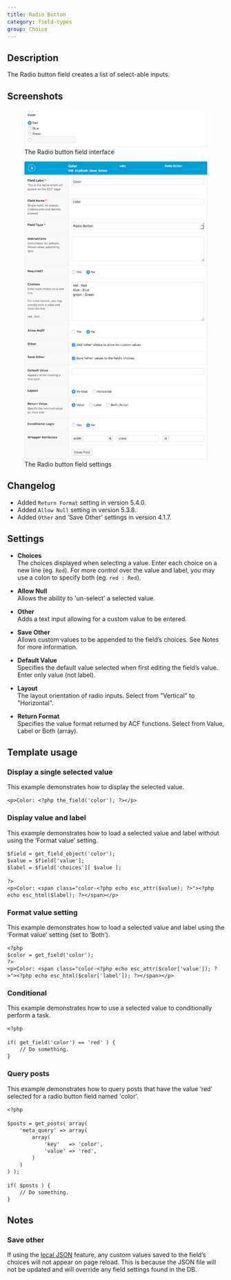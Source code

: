 ```yaml
---
title: Radio Button
category: field-types
group: Choice
---
```


## Description
The Radio button field creates a list of select-able inputs.

## Screenshots
<div class="gallery">
	<figure>
		<a href="https://raw.githubusercontent.com/AdvancedCustomFields/docs/master/assets/acf-radio-button-field-interface.png">
			<img src="https://raw.githubusercontent.com/AdvancedCustomFields/docs/master/assets/acf-radio-button-field-interface.png" alt="Radio button field that allows you to select option(s)" />
		</a>
		<figcaption>The Radio button field interface</figcaption>
	</figure>
	<figure>
		<a href="https://raw.githubusercontent.com/AdvancedCustomFields/docs/master/assets/acf-radio-button-field-settings.png.png">
			<img src="https://raw.githubusercontent.com/AdvancedCustomFields/docs/master/assets/acf-radio-button-field-settings.png" alt="List of settings shown when creating a Radio button field" />
		</a>
		<figcaption>The Radio button field settings</figcaption>
	</figure>
</div>

## Changelog
- Added `Return Format` setting in version 5.4.0.
- Added `Allow Null` setting in version 5.3.8.
- Added `Other` and 'Save Other' settings in version 4.1.7.

## Settings
- **Choices**  
  The choices displayed when selecting a value. Enter each choice on a new line (eg. `Red`). For more control over the value and label, you may use a colon to specify both (eg. `red : Red`).
  
- **Allow Null**  
  Allows the ability to 'un-select' a selected value.
  
- **Other**  
  Adds a text input allowing for a custom value to be entered.
  
- **Save Other**  
  Allows custom values to be appended to the field’s choices. See Notes for more information.
  
- **Default Value**  
  Specifies the default value selected when first editing the field’s value. Enter only value (not label).
  
- **Layout**  
  The layout orientation of radio inputs. Select from "Vertical" to "Horizontal".
  
- **Return Format**  
  Specifies the value format returned by ACF functions. Select from Value, Label or Both (array).

## Template usage

### Display a single selected value
This example demonstrates how to display the selected value.

```
<p>Color: <?php the_field('color'); ?></p>
```

### Display value and label
This example demonstrates how to load a selected value and label without using the ‘Format value’ setting.

```<?php
$field = get_field_object('color');
$value = $field['value'];
$label = $field['choices'][ $value ];

?>
<p>Color: <span class="color-<?php echo esc_attr($value); ?>"><?php echo esc_html($label); ?></span></p>
```

### Format value setting
This example demonstrates how to load a selected value and label using the ‘Format value’ setting (set to ‘Both’).

```
<?php
$color = get_field('color');
?>
<p>Color: <span class="color-<?php echo esc_attr($color['value']); ?>"><?php echo esc_html($color['label']); ?></span></p>
```

### Conditional
This example demonstrates how to use a selected value to conditionally perform a task.

```
<?php 

if( get_field('color') == 'red' ) {
	// Do something.
}
```

### Query posts
This example demonstrates how to query posts that have the value ‘red’ selected for a radio button field named 'color'.

```
<?php

$posts = get_posts( array(
    'meta_query' => array(
        array(
            'key'   => 'color',
            'value' => 'red',
        )
    )
) );

if( $posts ) {
    // Do something.
}

```

## Notes

### Save other
If using the [local JSON](https://www.advancedcustomfields.com/resources/local-json/) feature, any custom values saved to the field’s choices will not appear on page reload. This is because the JSON file will not be updated and will override any field settings found in the DB.
